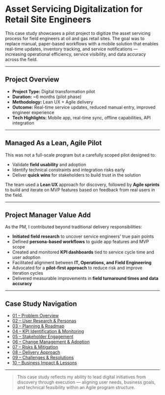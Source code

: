 # Asset Servicing Digitalization for Retail Site Engineers

This case study showcases a pilot project to digitize the asset servicing process for field engineers at oil and gas retail sites. The goal was to replace manual, paper-based workflows with a mobile solution that enables real-time updates, inventory tracking, and service notifications — increasing operational efficiency, service visibility, and data accuracy across the field.

---

## Project Overview

- **Project Type:** Digital transformation pilot
- **Duration:** ~6 months (pilot phase)
- **Methodology:** Lean UX + Agile delivery
- **Outcome:** Real-time service updates, reduced manual entry, improved engineer experience
- **Tech Highlights:** Mobile app, real-time sync, offline capabilities, API integration

---

## Managed As a Lean, Agile Pilot

This was not a full-scale program but a carefully scoped pilot designed to:
- Validate **field usability** and adoption
- Identify technical constraints and integration risks early
- Deliver **quick wins** for stakeholders to build trust in the solution

The team used a **Lean UX** approach for discovery, followed by **Agile sprints** to build and iterate on MVP features based on feedback from real users in the field.

---

## Project Manager Value Add

As the PM, I contributed beyond traditional delivery responsibilities:

- **Initiated field research** to uncover service engineers' true pain points
- Defined **persona-based workflows** to guide app features and MVP scope
- Created and monitored **KPI dashboards** tied to service cycle time and user adoption
- Facilitated alignment between **IT, Operations, and Field Engineering**
- Advocated for a **pilot-first approach** to reduce risk and improve iteration cycles
- Delivered measurable improvements in **field turnaround times and data accuracy**

---

## Case Study Navigation

- [01 – Problem Overview](./01-Problem-Overview)
- [02 – User Research & Personas](./02-User-Research-and-Personas)
- [03 – Planning & Roadmap](./03-Planning-and-Roadmap)
- [04 – KPI Identification & Monitoring](./04-KPI-Identification-and-Monitoring)
- [05 – Stakeholder Engagement](./05-Stakeholder-Engagement)
- [06 – Change Management & Adoption](./06-Change-Management-and-Adoption)
- [07 – Risks & Mitigation](./07-Risks-and-Mitigation)
- [08 – Delivery Approach](./08-Delivery-Approach)
- [09 – Challenges & Resolutions](./09-Challenges-and-Resolutions)
- [10 – Business Impact & Lessons](./10-Business-Impact-and-Lessons)

---

> This case study reflects my ability to lead digital initiatives from discovery through execution — aligning user needs, business goals, and technical feasibility within an Agile program structure.

